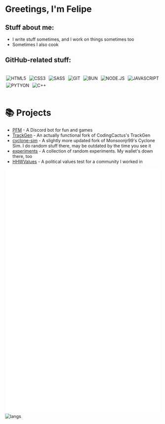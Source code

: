 # Greetings, I'm Felipe
## Stuff about me:
* I write stuff sometimes, and I work on things sometimes too
* Sometimes I also cook
## GitHub-related stuff:
<div style="display: inline_block"><br/>
  <img align="center" alt="HTML5" src="https://img.shields.io/badge/HTML5-E34F26?style=for-the-badge&logo=html5&logoColor=white" style="margin: .2rem"/>
  <img align="center" alt="CSS3" src="https://img.shields.io/badge/CSS3-1572B6?style=for-the-badge&logo=css3&logoColor=white" style="margin: .2rem" />
  <img align="center" alt="SASS" src="https://img.shields.io/badge/Sass-CC6699?style=for-the-badge&logo=sass&logoColor=white" style="margin: .2rem" />
  <img align="center" alt="GIT" src="https://img.shields.io/badge/GIT-E44C30?style=for-the-badge&logo=git&logoColor=white" style="margin: .2rem" />
  <img align="center" alt="BUN" src="https://img.shields.io/badge/Bun-%23000000.svg?style=for-the-badge&logo=bun&logoColor=white" style="margin: .2rem" />
  <img align="center" alt="NODE.JS" src="https://img.shields.io/badge/Node.js-43853D?style=for-the-badge&logo=node.js&logoColor=white" style="margin: .2rem" />
  <img align="center" alt="JAVASCRIPT" src="https://img.shields.io/badge/JavaScript-F7DF1E?style=for-the-badge&logo=javascript&logoColor=black" style="margin: .2rem" />
  <img align="center" alt="PYTYON" src="https://img.shields.io/badge/python-3670A0?style=for-the-badge&logo=python&logoColor=ffdd54" style="margin: .2rem" />
  <img align="center" alt="C++" src="https://img.shields.io/badge/c++-%2300599C.svg?style=for-the-badge&logo=c%2B%2B&logoColor=white)" style="margin: .2rem" />
</div><br/>

# 📚 Projects
- [PFM](https://github.com/StrawberryMaster/PFM-js) - A Discord bot for fun and games
- [TrackGen](https://github.com/StrawberryMaster/TrackGen) - An actually functional fork of CodingCactus's TrackGen
- [cyclone-sim](https://github.com/StrawberryMaster/cyclone-sim) - A slightly more updated fork of Monsoonjr99's Cyclone Sim. I do random stuff there, may be outdated by the time you see it
- [experiments](https://github.com/StrawberryMaster/experiments) - A collection of random experiments. My wallet's down there, too
- [HHWValues](https://github.com/StrawberryMaster/HHWValues) - A political values test for a community I worked in

![metrics](/github-metrics.svg)
![langs](https://github-readme-stats.vercel.app/api/top-langs/?username=StrawberryMaster&layout=compact&theme=chartreuse-dark)
<!---
StrawberryMaster/StrawberryMaster is a ✨ special ✨ repository because its `README.md` (this file) appears on your GitHub profile.
You can click the Preview link to take a look at your changes.
--->
